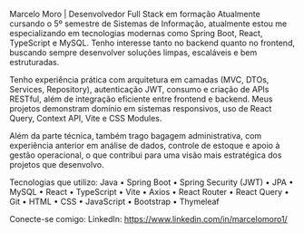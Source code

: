  Marcelo Moro | Desenvolvedor Full Stack em formação
Atualmente cursando o 5º semestre de Sistemas de Informação, atualmente estou me especializando em tecnologias modernas como Spring Boot, React, TypeScript e MySQL. Tenho interesse tanto no backend quanto no frontend, buscando sempre desenvolver soluções limpas, escaláveis e bem estruturadas.

Tenho experiência prática com arquitetura em camadas (MVC, DTOs, Services, Repository), autenticação JWT, consumo e criação de APIs RESTful, além de integração eficiente entre frontend e backend. Meus projetos demonstram domínio em sistemas responsivos, uso de React Query, Context API, Vite e CSS Modules.

Além da parte técnica, também trago bagagem administrativa, com experiência anterior em análise de dados, controle de estoque e apoio à gestão operacional, o que contribui para uma visão mais estratégica dos projetos que desenvolvo.

 Tecnologias que utilizo:
Java • Spring Boot • Spring Security (JWT) • JPA • MySQL • React • TypeScript • Vite • Axios • React Router • React Query • Git • HTML • CSS • JavaScript • Bootstrap • Thymeleaf

 Conecte-se comigo:
LinkedIn: https://www.linkedin.com/in/marcelomoro1/

